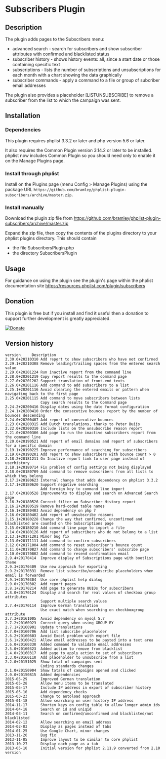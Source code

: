# Subscribers Plugin #

## Description ##

The plugin adds pages to the Subscribers menu:

* advanced search - search for subscribers and show subscriber attributes with confirmed and blacklisted status
* subscriber history - shows history events: all, since a start date or those containing specific text
* subscriptions - lists the number of subscriptions and unsubscriptions for each month with a chart showing the data graphically
* subscriber commands - apply a command to a file or group of subcriber email addresses

The plugin also provides a placeholder [LISTUNSUBSCRIBE] to remove a subscriber from the list to which the campaign was sent.

## Installation ##

### Dependencies ###

This plugin requires phplist 3.3.2 or later and php version 5.6 or later.

It also requires the Common Plugin version 3.14.2 or later to be installed.
phplist now includes Common Plugin so you should need only to enable it on the Manage Plugins page.

### Install through phplist ###
Install on the Plugins page (menu Config > Manage Plugins) using the package URL `https://github.com/bramley/phplist-plugin-subscribers/archive/master.zip`.

### Install manually ###
Download the plugin zip file from <https://github.com/bramley/phplist-plugin-subscribers/archive/master.zip>

Expand the zip file, then copy the contents of the plugins directory to your phplist plugins directory.
This should contain

* the file SubscribersPlugin.php
* the directory SubscribersPlugin

## Usage ##

For guidance on using the plugin see the plugin's page within the phplist documentation site <https://resources.phplist.com/plugin/subscribers>

## Donation ##

This plugin is free but if you install and find it useful then a donation to support further development is greatly appreciated.

[![Donate](https://www.paypalobjects.com/en_US/i/btn/btn_donate_LG.gif)](https://www.paypal.com/cgi-bin/webscr?cmd=_s-xclick&hosted_button_id=W5GLX53WDM7T4)

## Version history ##

    version     Description
    2.30.0+20210310 Add report to show subscribers who have not confirmed
    2.29.1+20210308 Remove leading/trailing spaces from the entered search value
    2.29.0+20201224 Run inactive report from the command line
    2.28.0+20201219 Copy report results to the command page
    2.27.0+20201202 Support translation of front-end texts
    2.26.0+20201116 Add command to add subscribers to a list
    2.25.1+20201116 Avoid clearing the entered emails or pattern when navigating back to the first page
    2.25.0+20201115 Add command to move subscribers between lists
                    Copy search results to the Command page
    2.24.2+20200416 Display dates using the date format configuration
    2.24.1+20200410 Order the consecutive bounces report by the number of bounces descending
    2.24.0+20200407 Add report of consecutive bounces
    2.23.0+20200315 Add Dutch translations, thanks to Peter Buijs
    2.22.0+20200310 Include lists on the unsubscribe reason report
    2.21.0+20200306 Add page to run the inactive subscribers report from the command line
    2.20.0+20190521 Add report of email domains and report of subscribers for a specific domain
    2.19.1+20190225 Improve performance of searching for subscribers
    2.19.0+20190201 Add report to show subscribers with bounce count > 0
    2.18.2+20181211 On Inactive report link to user page instead of userhistory
    2.18.1+20180714 Fix problem of config settings not being displayed
    2.18.0+20180709 Add command to remove subscribers from all lists to which they belong
    2.17.2+20180623 Internal change that adds dependency on phplist 3.3.2
    2.17.1+20180620 Support negative searching
                    Add foreign key to command line import
    2.17.0+20180528 Improvements to display and search on Advanced Search page
    2.16.3+20180526 Correct filter on Subscriber History report
    2.16.2+20180519 Remove hard-coded table names
    2.16.1+20180403 Avoid dependency on php 7
    2.16.0+20180402 Add report of unsubscribe reasons
    2.15.1+20180228 Change the way that confirmed, unconfirmed and blacklisted are counted on the Subscriptions page
    2.15.0+20180210 Add command line page to import a file
    2.14.0+20180126 Add report of subscribers who do not belong to a list
    2.13.1+20171201 Minor bug fix
    2.13.0+20171111 Add command to confirm subscribers
    2.12.0+20171004 Add command to reset subscriber's bounce count
    2.11.0+20170827 Add command to change subscribers' subscribe page
    2.10.0+20170802 Add command to resend confirmation email
    2.9.4+20170414  Improve display of Subscriptions page with bootlist theme
    2.9.3+20170409  Use new approach for exporting
    2.9.2+20170331  Remove list subscribe/unsubscribe placeholders when email is forwarded
    2.9.1+20170304  Use core phplist help dialog
    2.9.0+20170302  Add report pages
    2.8.1+20170214  Add page to generate UUIDs for subscribers
    2.8.0+20170124  Display and search for real values of checkbox group attributes
                    Support multiple search values
    2.7.4+20170114  Improve German translation
                    Use exact match when searching on checkboxgroup attribute
    2.7.3+20161005  Avoid dependency on mysql 5.7
    2.7.2+20160923  Correct query when using GROUP BY
    2.7.1+20160901  Update translations
    2.7.0+20160706  Add list subscribe placeholder
    2.6.2+20160603  Avoid Excel problem with export file
    2.6.1+20160421  Allow email addresses to be pasted into a text area
    2.6.0+20160330  Added command to validate email addresses
    2.5.0+20160323  Added action to remove from blacklist
    2.4.0+20160317  Add page to apply action to set of subscribers
    2.3.0+20160110  Add placeholder to unsubscribe from a list
    2.2.0+20151025  Show total of campaigns sent
                    Coding standards changes
    2.1.0+20150904  Show totals of campaigns opened and clicked
    2.0.0+20150815  Added dependencies
    2015-05-29      Improved German translation
    2015-05-28      Allow menu items to be translated
    2015-05-17      Include IP address in export of subscriber history
    2015-05-10      Add dependency checks
    2015-03-23      Change to autoload approach
    2015-01-18      Allow searching on user history IP address
    2014-11-17      Shorten keys on config table to allow longer admin ids
    2014-04-18      Search on id and uniqid
    2014-03-11      Search on confirmed/unconfirmed and blacklisted/not blacklisted
    2014-02-12      Allow searching on email address
    2014-02-03      Display as pages instead of tabs
    2014-01-25      Use Google Chart, minor changes
    2013-11-20      Bug fix
    2013-11-05      Improve layout to be similar to core phplist
    2013-10-27      Display each page as a tab
    2013-05-10      Initial version for phplist 2.11.9 converted from 2.10 version
